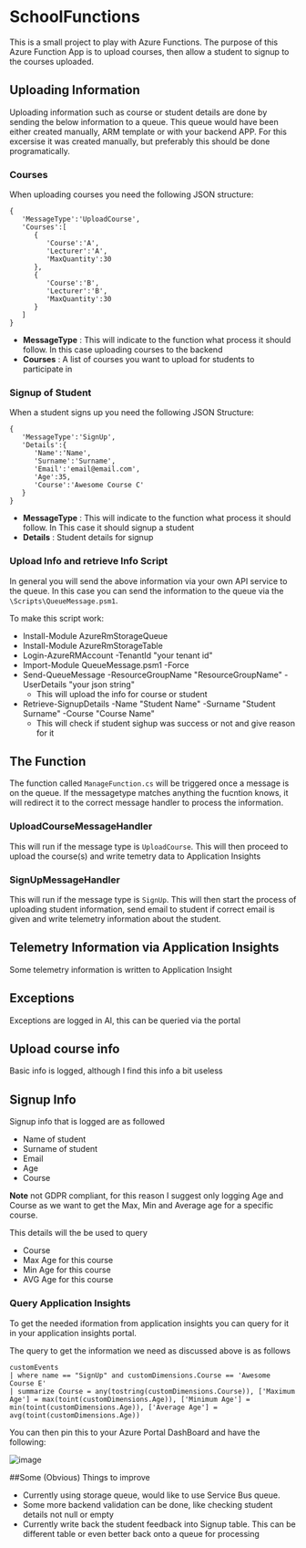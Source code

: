 # SchoolFunctions

This is a small project to play with Azure Functions. The purpose of this Azure Function App is to upload courses, then allow a student to signup to the courses uploaded.

## Uploading Information
Uploading information such as course or student details are done by sending the below information to a queue. 
This queue would have been either created manually, ARM template or with your backend APP. For this excersise it was created manually, but preferably this should be done programatically. 

### Courses
When uploading courses you need the following JSON structure:

```
{  
   'MessageType':'UploadCourse',
   'Courses':[  
      {  
         'Course':'A',
         'Lecturer':'A',
         'MaxQuantity':30
      },
      {  
         'Course':'B',
         'Lecturer':'B',
         'MaxQuantity':30
      }
   ]
}

```

- __MessageType__ : This will indicate to the function what process it should follow. In this case uploading courses to the backend
- __Courses__ : A list of courses you want to upload for students to participate in

### Signup of Student
When a student signs up you need the following JSON Structure:

```
{  
   'MessageType':'SignUp',
   'Details':{  
      'Name':'Name',
      'Surname':'Surname',
      'Email':'email@email.com',
      'Age':35,
      'Course':'Awesome Course C'
   }
}
```

- __MessageType__ : This will indicate to the function what process it should follow. In This case it should signup a student
- __Details__ : Student details for signup

### Upload Info and retrieve Info Script
In general you will send the above information via your own API service to the queue. In this case you can send the information to the queue via the `\Scripts\QueueMessage.psm1`.

To make this script work:

- Install-Module AzureRmStorageQueue
- Install-Module AzureRmStorageTable
- Login-AzureRMAccount -TenantId "your tenant id"
- Import-Module QueueMessage.psm1 -Force
- Send-QueueMessage -ResourceGroupName "ResourceGroupName" -UserDetails "your json string"
  - This will upload the info for course or student
- Retrieve-SignupDetails -Name "Student Name" -Surname "Student Surname" -Course "Course Name"
  - This will check if student sighup was success or not and give reason for it

## The Function
The function called `ManageFunction.cs` will be triggered once a message is on the queue. If the messagetype matches anything the fucntion knows, it will redirect it to the correct message handler to process the information.

### UploadCourseMessageHandler
This will run if the message type is `UploadCourse`. This will then proceed to upload the course(s) and write temetry data to Application Insights

### SignUpMessageHandler
This will run if the message type is `SignUp`. This will then start the process of uploading student information, send email to student if correct email is given and write telemetry information about the student.

## Telemetry Information via Application Insights
Some telemetry information is written to Application Insight

## Exceptions
Exceptions are logged in AI, this can be queried via the portal

## Upload course info
Basic info is logged, although I find this info a bit useless

## Signup Info
Signup info that is logged are as followed

- Name of student
- Surname of student
- Email
- Age
- Course

__Note__ not GDPR compliant, for this reason I suggest only logging Age and Course as we want to get the Max, Min and Average age for a specific course.

This details will the be used to query

- Course
- Max Age for this course
- Min Age for this course
- AVG Age for this course

### Query Application Insights
To get the needed iformation from application insights you can query for it in your application insights portal.

The query to get the information we need as discussed above is as follows

```
customEvents
| where name == "SignUp" and customDimensions.Course == 'Awesome Course E'
| summarize Course = any(tostring(customDimensions.Course)), ['Maximum Age'] = max(toint(customDimensions.Age)), ['Minimum Age'] = min(toint(customDimensions.Age)), ['Average Age'] = avg(toint(customDimensions.Age)) 
```

You can then pin this to your Azure Portal DashBoard and have the following:

![image](https://user-images.githubusercontent.com/17876815/42734142-53c2d8b4-883f-11e8-92da-da4ae8b95c46.png)


##Some (Obvious) Things to improve
- Currently using storage queue, would like to use Service Bus queue.
- Some more backend validation can be done, like checking student details not null or empty
- Currently write back the student feedback into Signup table. This can be different table or even better back onto a queue for processing
